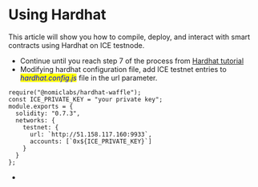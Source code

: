 # Using Hardhat

This article will show you how to compile, deploy, and interact with smart contracts using Hardhat on ICE testnode.

* Continue until you reach step 7 of the process from [Hardhat tutorial](https://hardhat.org/tutorial/)
* Modifying hardhat configuration file, add ICE testnet entries to _<mark style="color:blue;">hardhat.config.js</mark>_ file in the url parameter.

```
require("@nomiclabs/hardhat-waffle");
const ICE_PRIVATE_KEY = "your private key";
module.exports = {
  solidity: "0.7.3",
  networks: {
    testnet: {
      url: `http://51.158.117.160:9933`,
      accounts: [`0x${ICE_PRIVATE_KEY}`]
    }
  }
};

```









*
